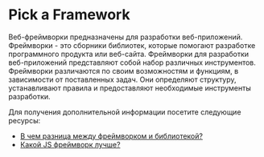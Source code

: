 # Pick a Framework

Веб-фреймворки предназначены для разработки веб-приложений. Фреймворки - это сборники библиотек, которые помогают разработке программного продукта или веб-сайта. Фреймворки для разработки веб-приложений представляют собой набор различных инструментов. Фреймворки различаются по своим возможностям и функциям, в зависимости от поставленных задач. Они определяют структуру, устанавливают правила и предоставляют необходимые инструменты разработки.

Для получения дополнительной информации посетите следующие ресурсы:

- [В чем разница между фреймворком и библиотекой?](https://www.youtube.com/watch?v=D_MO9vIRBcA)
- [Какой JS фреймворк лучше?](https://www.youtube.com/watch?v=cuHDQhDhvPE)
